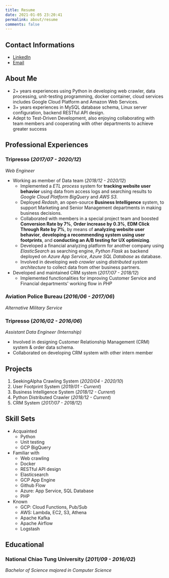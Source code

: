 ```yaml
---
title: Resume
date: 2021-01-05 23:20:41
permalink: about/resume
comments: false
---
```


## Contact Informations

- [LinkedIn](https://www.linkedin.com/in/tsunglin1993/)
- [Email](mailto:tsunglin1993@gmail.com)

## About Me

- 2+ years experiences using Python in developing web crawler, data processing, unit-testing programming, docker container, cloud services includes Google Cloud Platform and Amazon Web Services.
- 3+ years experiences in MySQL database schema, Linux server configuration, backend RESTful API design.
- Adept to Test-Driven Development, also enjoying collaborating with team members and cooperating with other departments to achieve greater success

<!--more-->

## Professional Experiences

### Tripresso (*2017/07 - 2020/12*)

*Web Engineer*

- Working as member of Data team (*2018/12 - 2020/12*)
  - Implemented a *ETL process* system for **tracking website user behavior** using data from access logs and searching results to *Google Cloud Platform BigQuery* and *AWS S3*.
  - Deployed *Redash*, an open-source **Business Intelligence** system, to support Marketing and Senior Management departments in making business decisions.
  - Collaborated with members in a special project team and boosted **Conversion Rate by 7%**, **Order increase by 0.3%**, **EDM Click Through Rate by 7%**, by means of **analyzing website user behavior**, **developing a recommending system using user footprints**, and **conducting an A/B testing for UX optimizing**.
  - Developed a financial analyzing platform for another company using *ElasticSearch* as searching engine, *Python Flask* as backend deployed on *Azure App Service*, *Azure SQL Database* as database.
  - Involved in developing *web crawler* using *distributed system architecture* to collect data from other business partners.
- Developed and maintained CRM system (*2017/07 - 2018/12*)
  - Implemented functionalities for improving Customer Service and Financial departments' working flow in *PHP*

### Aviation Police Bureau (*2016/06 - 2017/06*)

*Alternative Military Service*

### Tripresso (*2016/02 - 2016/06*)

*Assistant Data Engineer (Internship)*

- Involved in designing Customer Relationship Management (CRM) system & order data schema.
- Collaborated on developing CRM system with other intern member

## Projects

1. SeekingAlpha Crawling System (*2020/04 - 2020/10*)
2. User Footprint System (*2019/01 - Current*)
3. Business Intelligence System (*2018/12 - Current*)
4. Python Distributed Crawler (*2018/12 - Current*)
5. CRM System (*2017/07 - 2018/12*)

## Skill Sets

- Acquainted
  - Python
  - Unit testing
  - GCP BigQuery
- Familiar with
  - Web crawling
  - Docker
  - RESTful API design
  - Elasticsearch
  - GCP App Engine
  - Github Flow
  - Azure: App Service, SQL Database
  - PHP
- Known
  - GCP: Cloud Functions, Pub/Sub
  - AWS: Lambda, EC2, S3, Athena
  - Apache Kafka
  - Apache Airflow
  - Logstash

## Educational

### National Chiao Tung University (*2011/09 - 2016/02*)

*Bachelor of Science majored in Computer Science*
